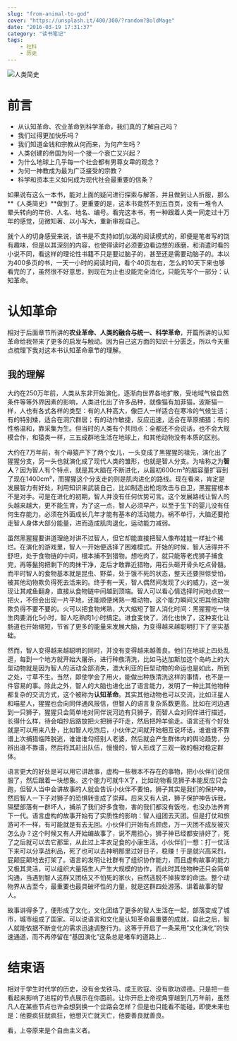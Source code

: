 ```yaml
---
slug: "from-animal-to-god"
cover: "https://unsplash.it/400/300/?random?BoldMage"
date: "2016-03-19 17:31:37"
category: "读书笔记"
tags:
    - 社科
    - 历史
---
```

![人类简史](http://zerosoul.github.io/2016/03/19/from-animal-to-god/renleijianshi.jpg)

[](#前言 "前言")前言
==============

-   从认知革命、农业革命到科学革命，我们真的了解自己吗？
-   我们过得更加快乐吗？
-   我们知道金钱和宗教从何而来，为何产生吗？
-   人类创建的帝国为何一个接一个衰亡又兴起？
-   为什么地球上几乎每一个社会都有男尊女卑的观念？
-   为何一神教成为最为广泛接受的宗教？
-   科学和资本主义如何成为现代社会最重要的信条？

如果说有这么一本书，能对上面的疑问进行探索与解答，并且做到让人折服，那么**《人类简史》**做到了。更重要的是，这本书竟然不到五百页，没有一堆令人晕头转向的年份、人名、地名、编号。看完这本书，有一种跟着人类一同走过十万年的感觉，见微知著、以小写大，重新审视自己。

就个人的切身感受来说，该书是不支持如饥似渴的阅读模式的，即便是笔者写的饶有趣味，但是以其深刻的内容，也使得读时必须要边看边想的琢磨，和消遣时看的小说不同，看这样的理论性书籍不只是要过脑子的，甚至还是需要动脑子的。本以为400多页的书，一天一小时的阅读时间，看个40页左右，怎么的10天下来也够看完的了，虽然很不好意思，到现在为止也没能完全消化，只能先写个一部分：认知革命。

[](#认知革命 "认知革命")认知革命
====================

相对于后面章节所讲的**农业革命、人类的融合与统一、科学革命**，开篇所讲的认知革命给我带来了更多的启发与触动。因为自己这方面的知识十分匮乏，所以今天重点梳理下我对这本书认知革命章节的理解。

[](#我的理解 "我的理解")我的理解
--------------------

大约在250万年前，人类从东非开始演化，逐渐向世界各地扩散，受地域气候自然条件等等外界因素的影响，人类进化出了许多品种，就像猫有加菲猫，波斯猫一样，人也有各式各样的类型：有的人种高大，像巨人一样适合在寒冷的气候生活；有的特别矮，适合在洞穴群居；有的动作敏捷，反应迅速，适合在草原捕猎；有的性格温和，靠采集为生。但当时的人类有个共同点：全都还不会说话，也不会大规模合作，和猿类一样，三五成群地生活在地球上，和其他动物没有本质的区别。

大约在7万年前，有个母猿产下了两个女儿，一头变成了黑猩猩的祖先，演化出了猩猩分支，另一头也就演化成了现代人类的雏形，也就是智人分支。为啥称之为**智人**？因为智人有个特点，就是其大脑在不断进化，从最初600cm³的脑容量扩容到了现在1400cm³，而猩猩这个分支走的则是肌肉进化的路线。现在看来，肯定是发展智力有好处，利用知识来武装自己，比如制造出枪炮攻击与自卫，黑猩猩根本不是对手。可是在进化的初期，智人并没有任何优势可言。这个发展路线让智人的头越来越大，更不能生育，为了这一点，智人必须早产，以至于生下的婴儿没有任何生存能力，必须在外面成长几年才能有基本的活动能力。祸不单行，大脑还要抢走智人身体大部分能量，进而造成肌肉退化，运动能力减弱。

虽然黑猩猩要讲道理绝对讲不过智人，但它却能直接把智人像布娃娃一样扯个稀烂。在演化的游戏里，智人一开始便选择了困难模式。开始的时候，智人活得并不舒坦，处于食物链的中间，根本捕不到猎物。想吃肉了，就只能等老虎狮子捕食完，再等鬣狗把剩下的肉抹干净，走后才敢靠近猎物，用石头砸开骨头吃点骨髓。而平时智人的食物基本就是昆虫、野菜，处于饿不死的状态，整天还要担惊受怕，被其他动物欺负得死去活来的。终于有一天，智人偶然间发现了火的威力，这一发现让其咸鱼翻身，直接从食物链中间越到顶端。智人可以看心情选择时间地点放一把火，不但会出现一片平地，还能顺便烤熟一堆动物，这个能力瞬间又把其他动物欺负得不要不要的。火可以把食物烤熟，大大缩短了智人消化时间：黑猩猩吃一块生肉要消化5小时，智人吃熟肉1小时搞定。进食变快了，消化也快了，这种变化让肠道也开始缩短，节省了更多的能量来发展大脑，为变得越来越聪明打下了坚实基础。

然而，智人变得越来越聪明的同时，并没有变得越来越善良。他们在地球上四处乱逛，每到一个地方就开始大屠杀，进行种族清洗，比如马达加斯加这个岛屿上的大型动物就是因为智人的活动全部消失，澳大利亚的巨型动物的命运也是如此，所到之处，寸草不生。当然，即使学会了用火，能做出种族清洗这样的事情，也不是一件容易的事。除此之外，智人的大脑也进化出了语言能力，发明了一种比其他物种都复杂的交流方式，这个被称为**认知革命**。其实其他动物也可以交流，比如汪星人和喵星人，猩猩也会向同伴通风报信，但智人的语言复杂系数更高。比如在河边遇到一只狮子，猩猩只会简单地对同伴说河边有只狮子，而智人会对同伴进行描述，长得什么样，待会咱抄后路放把火把狮子吓走，然后把羚羊偷走。语言还有个好处就是可以用来八卦，比如智人吃饱后，小伙伴之间就开始相互说坏话，谁谁谁不靠谱上次捕猎临阵脱逃，谁谁谁勾搭别人老婆，然后就会产生群体内的舆论趋势，分辨出谁不靠谱，然后将其赶出队伍，慢慢的，智人形成了三观一致的相对稳定群体。

语言更大的好处是可以用它讲故事，虚构一些根本不存在的事物，把小伙伴们说信服了，然后跟着一块想象。这个能力可就牛X了，比如动物看见狮子本能反应只会跑，但智人当中会讲故事的人就会告诉小伙伴不要怕，狮子其实是我们的保护神，然后智人一下子对狮子的恐惧转变成了崇拜。后来又有人说，狮子保护神告诉我，隔壁部落有一群坏人，捕杀了我们好多食物，害的我们都没有饭吃，也没办法养育下一代。语言虚构的故事开始有了实质性的影响：智人组团去灭团。但是打仗和旅游可不一样，有可能就是有去无回。小伙伴们开始有点顾虑，万一灭团不成反被灭怎么办？这个时候又有人开始编故事了，说不用担心，狮子神已经都安排好了，死了之后就可以去它那里，从此过上丰衣足食的小康生活。小伙伴们一想：打一仗活下来可以分享战利品，死了也可以去神明那里过好日子，稳赚！于是就兴高采烈，屁颠屁颠地去打架了。语言的发明让社群有了组织协作能力，而且虚构故事的能力又极其灵活，可以组织大量陌生人产生大规模的协作，而此时其他物种还只会简单沟通，当遇到智人这群又团结又不怕死的家伙，自然逃脱不掉挨宰的命运。整个动物界从古至今，最重要也最具破坏性的力量，就是这群四处游荡、讲着故事的智人。

故事讲得多了，便形成了文化，文化团结了更多的智人生活在一起，部落变成了城市，城市组成了国家。可以说语言和文化是认知革命最重要的成就，自此之后，智人就能依据不断变化的需求迅速调整行为。这等于开启了一条采用“文化演化”的快速通道，而不再停留在“基因演化”这条总是堵车的道路上…

[](#结束语 "结束语")结束语
=================

相对于学生时代学的历史，没有金戈铁马、成王败寇、没有歌功颂德。只是把一些看起来影响了进程的节点展示在你面前。让你开启上帝视角穿越到几万年前，虽然凡人在某些节点也许会想到换一个岔路会怎样？但是也只能看不能碰，即使未来也是：他要疯狂就疯狂，他想灭亡就灭亡，他要善良就善良。

看，上帝原来是个自由主义者。